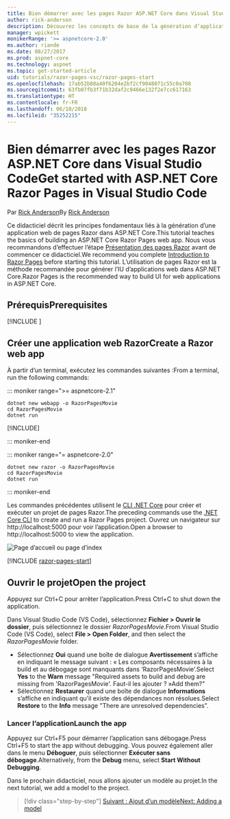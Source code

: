 ```yaml
---
title: Bien démarrer avec les pages Razor ASP.NET Core dans Visual Studio Code
author: rick-anderson
description: Découvrez les concepts de base de la génération d’applications web de pages Razor ASP.NET Core avec Visual Studio Code.
manager: wpickett
monikerRange: '>= aspnetcore-2.0'
ms.author: riande
ms.date: 08/27/2017
ms.prod: aspnet-core
ms.technology: aspnet
ms.topic: get-started-article
uid: tutorials/razor-pages-vsc/razor-pages-start
ms.openlocfilehash: 17ab52b80a40f6204e2bf2cf9048071c55c0a708
ms.sourcegitcommit: 63fb07fb3f71b32daf2c9466e132f2e7cc617163
ms.translationtype: HT
ms.contentlocale: fr-FR
ms.lasthandoff: 06/10/2018
ms.locfileid: "35252215"
---
```

# <a name="get-started-with-aspnet-core-razor-pages-in-visual-studio-code"></a><span data-ttu-id="b55c8-103">Bien démarrer avec les pages Razor ASP.NET Core dans Visual Studio Code</span><span class="sxs-lookup"><span data-stu-id="b55c8-103">Get started with ASP.NET Core Razor Pages in Visual Studio Code</span></span>

<span data-ttu-id="b55c8-104">Par [Rick Anderson](https://twitter.com/RickAndMSFT)</span><span class="sxs-lookup"><span data-stu-id="b55c8-104">By [Rick Anderson](https://twitter.com/RickAndMSFT)</span></span>

<span data-ttu-id="b55c8-105">Ce didacticiel décrit les principes fondamentaux liés à la génération d’une application web de pages Razor dans ASP.NET Core.</span><span class="sxs-lookup"><span data-stu-id="b55c8-105">This tutorial teaches the basics of building an ASP.NET Core Razor Pages web app.</span></span> <span data-ttu-id="b55c8-106">Nous vous recommandons d’effectuer l’étape [Présentation des pages Razor](xref:mvc/razor-pages/index) avant de commencer ce didacticiel.</span><span class="sxs-lookup"><span data-stu-id="b55c8-106">We recommend you complete [Introduction to Razor Pages](xref:mvc/razor-pages/index) before starting this tutorial.</span></span> <span data-ttu-id="b55c8-107">L’utilisation de pages Razor est la méthode recommandée pour générer l’IU d’applications web dans ASP.NET Core.</span><span class="sxs-lookup"><span data-stu-id="b55c8-107">Razor Pages is the recommended way to build UI for web applications in ASP.NET Core.</span></span>

## <a name="prerequisites"></a><span data-ttu-id="b55c8-108">Prérequis</span><span class="sxs-lookup"><span data-stu-id="b55c8-108">Prerequisites</span></span>

[!INCLUDE [](~/includes/net-core-prereqs-vscode.md)]

## <a name="create-a-razor-web-app"></a><span data-ttu-id="b55c8-109">Créer une application web Razor</span><span class="sxs-lookup"><span data-stu-id="b55c8-109">Create a Razor web app</span></span>

<span data-ttu-id="b55c8-110">À partir d’un terminal, exécutez les commandes suivantes :</span><span class="sxs-lookup"><span data-stu-id="b55c8-110">From a terminal, run the following commands:</span></span>

::: moniker range=">= aspnetcore-2.1"

```console
dotnet new webapp -o RazorPagesMovie
cd RazorPagesMovie
dotnet run
```

[!INCLUDE[](~/includes/webapp-alias-notice.md)]

::: moniker-end

::: moniker range="= aspnetcore-2.0"

```console
dotnet new razor -o RazorPagesMovie
cd RazorPagesMovie
dotnet run
```

::: moniker-end

<span data-ttu-id="b55c8-112">Les commandes précédentes utilisent le [CLI .NET Core](https://docs.microsoft.com/dotnet/core/tools/dotnet) pour créer et exécuter un projet de pages Razor.</span><span class="sxs-lookup"><span data-stu-id="b55c8-112">The preceding commands use the [.NET Core CLI](https://docs.microsoft.com/dotnet/core/tools/dotnet) to create and run a Razor Pages project.</span></span> <span data-ttu-id="b55c8-113">Ouvrez un navigateur sur http://localhost:5000 pour voir l’application.</span><span class="sxs-lookup"><span data-stu-id="b55c8-113">Open a browser to http://localhost:5000 to view the application.</span></span>

![Page d’accueil ou page d’index](../razor-pages/razor-pages-start/_static/home.png)

[!INCLUDE [razor-pages-start](../../includes/RP/razor-pages-start.md)]

## <a name="open-the-project"></a><span data-ttu-id="b55c8-115">Ouvrir le projet</span><span class="sxs-lookup"><span data-stu-id="b55c8-115">Open the project</span></span>

<span data-ttu-id="b55c8-116">Appuyez sur Ctrl+C pour arrêter l’application.</span><span class="sxs-lookup"><span data-stu-id="b55c8-116">Press Ctrl+C to shut down the application.</span></span>

<span data-ttu-id="b55c8-117">Dans Visual Studio Code (VS Code), sélectionnez **Fichier > Ouvrir le dossier**, puis sélectionnez le dossier *RazorPagesMovie*.</span><span class="sxs-lookup"><span data-stu-id="b55c8-117">From Visual Studio Code (VS Code), select **File > Open Folder**, and then select the *RazorPagesMovie* folder.</span></span>

- <span data-ttu-id="b55c8-118">Sélectionnez **Oui** quand une boîte de dialogue **Avertissement** s’affiche en indiquant le message suivant : « Les composants nécessaires à la build et au débogage sont manquants dans ‘RazorPagesMovie’.</span><span class="sxs-lookup"><span data-stu-id="b55c8-118">Select **Yes** to the **Warn** message "Required assets to build and debug are missing from 'RazorPagesMovie'.</span></span> <span data-ttu-id="b55c8-119">Faut-il les ajouter ? »</span><span class="sxs-lookup"><span data-stu-id="b55c8-119">Add them?"</span></span>
- <span data-ttu-id="b55c8-120">Sélectionnez **Restaurer** quand une boîte de dialogue **Informations** s’affiche en indiquant qu’il existe des dépendances non résolues.</span><span class="sxs-lookup"><span data-stu-id="b55c8-120">Select **Restore** to the **Info** message "There are unresolved dependencies".</span></span>

### <a name="launch-the-app"></a><span data-ttu-id="b55c8-121">Lancer l’application</span><span class="sxs-lookup"><span data-stu-id="b55c8-121">Launch the app</span></span>

<span data-ttu-id="b55c8-122">Appuyez sur Ctrl+F5 pour démarrer l’application sans débogage.</span><span class="sxs-lookup"><span data-stu-id="b55c8-122">Press Ctrl+F5 to start the app without debugging.</span></span> <span data-ttu-id="b55c8-123">Vous pouvez également aller dans le menu **Déboguer**, puis sélectionner **Exécuter sans débogage**.</span><span class="sxs-lookup"><span data-stu-id="b55c8-123">Alternatively, from the **Debug** menu, select **Start Without Debugging**.</span></span>

<span data-ttu-id="b55c8-124">Dans le prochain didacticiel, nous allons ajouter un modèle au projet.</span><span class="sxs-lookup"><span data-stu-id="b55c8-124">In the next tutorial, we add a model to the project.</span></span> 

> [!div class="step-by-step"]
> [<span data-ttu-id="b55c8-125">Suivant : Ajout d’un modèle</span><span class="sxs-lookup"><span data-stu-id="b55c8-125">Next: Adding a model</span></span>](xref:tutorials/razor-pages-vsc/model)  
